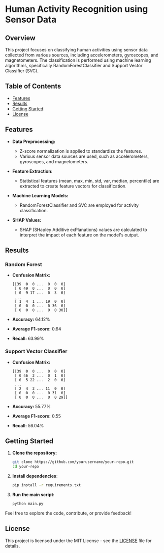 # Human Activity Recognition using Sensor Data

## Overview

This project focuses on classifying human activities using sensor data collected from various sources, including accelerometers, gyroscopes, and magnetometers. The classification is performed using machine learning algorithms, specifically RandomForestClassifier and Support Vector Classifier (SVC).

## Table of Contents

- [Features](#features)
- [Results](#results)
- [Getting Started](#getting-started)
- [License](#license)

## Features

- **Data Preprocessing:**
  - Z-score normalization is applied to standardize the features.
  - Various sensor data sources are used, such as accelerometers, gyroscopes, and magnetometers.

- **Feature Extraction:**
  - Statistical features (mean, max, min, std, var, median, percentile) are extracted to create feature vectors for classification.

- **Machine Learning Models:**
  - RandomForestClassifier and SVC are employed for activity classification.

- **SHAP Values:**
  - SHAP (SHapley Additive exPlanations) values are calculated to interpret the impact of each feature on the model's output.

## Results

### Random Forest

- **Confusion Matrix:**
  ```
  [[39  0  0 ...  0  0  0]
   [ 0 49  0 ...  0  0  0]
   [ 0  9 17 ...  0  3  0]
   ...
   [ 1  4  1 ... 19  0  0]
   [ 0  0  0 ...  0 36  0]
   [ 0  0  0 ...  0  0 30]]
  ```

- **Accuracy:** 64.12%
- **Average F1-score:** 0.64
- **Recall:** 63.99%

### Support Vector Classifier

- **Confusion Matrix:**
  ```
  [[39  0  0 ...  0  0  0]
   [ 0 46  2 ...  0  1  0]
   [ 0  5 22 ...  2  0  0]
   ...
   [ 2  4  3 ... 11  0  0]
   [ 0  0  0 ...  0 31  0]
   [ 0  0  0 ...  0  0 29]]
  ```

- **Accuracy:** 55.77%
- **Average F1-score:** 0.55
- **Recall:** 56.04%

## Getting Started

1. **Clone the repository:**
   ```bash
   git clone https://github.com/yourusername/your-repo.git
   cd your-repo
   ```

2. **Install dependencies:**
   ```bash
   pip install -r requirements.txt
   ```

3. **Run the main script:**
   ```bash
   python main.py
   ```

Feel free to explore the code, contribute, or provide feedback!

## License

This project is licensed under the MIT License - see the [LICENSE](LICENSE) file for details.
```
